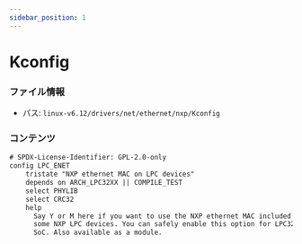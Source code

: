 ```yaml
---
sidebar_position: 1
---
```

# Kconfig

### ファイル情報

- パス: `linux-v6.12/drivers/net/ethernet/nxp/Kconfig`

### コンテンツ

```txt
# SPDX-License-Identifier: GPL-2.0-only
config LPC_ENET
	tristate "NXP ethernet MAC on LPC devices"
	depends on ARCH_LPC32XX || COMPILE_TEST
	select PHYLIB
	select CRC32
	help
	  Say Y or M here if you want to use the NXP ethernet MAC included on
	  some NXP LPC devices. You can safely enable this option for LPC32xx
	  SoC. Also available as a module.

```
